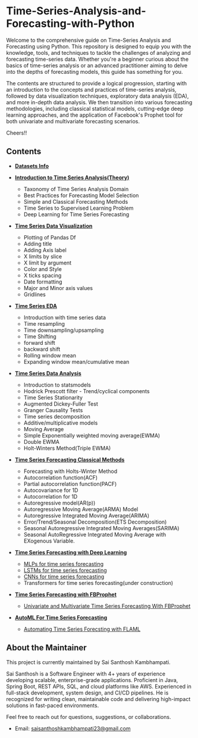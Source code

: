 # Time-Series-Analysis-and-Forecasting-with-Python

Welcome to the comprehensive guide on Time-Series Analysis and Forecasting using Python. This repository is designed to equip you with the knowledge, tools, and techniques to tackle the challenges of analyzing and forecasting time-series data. Whether you're a beginner curious about the basics of time-series analysis or an advanced practitioner aiming to delve into the depths of forecasting models, this guide has something for you.

The contents are structured to provide a logical progression, starting with an introduction to the concepts and practices of time-series analysis, followed by data visualization techniques, exploratory data analysis (EDA), and more in-depth data analysis. We then transition into various forecasting methodologies, including classical statistical models, cutting-edge deep learning approaches, and the application of Facebook's Prophet tool for both univariate and multivariate forecasting scenarios.

Cheers!!

## Contents

- **[Datasets Info](Datasets_Info.md)**

- **[Introduction to Time Series Analysis(Theory)](Introduction_TSA.md)**
  
     - Taxonomy of Time Series Analysis Domain
     - Best Practices for Forecasting Model Selection
     - Simple and Classical Forecasting Methods
     - Time Series to Supervised Learning Problem
     - Deep Learning for Time Series Forecasting

- **[Time Series Data Visualization](Time_Series_Data_Visualization_Basics.ipynb)**

    - Plotting of Pandas Df
    - Adding title
    - Adding Axis label
    - X limits by slice
    - X limit by argument
    - Color and Style
    - X ticks spacing
    - Date formatting
    - Major and Minor axis values
    - Gridlines

- **[Time Series EDA](Time_Series_Data_EDA.ipynb)**
    
    - Introduction with time series data
    - Time resampling
    - Time downsampling/upsampling
    - Time Shifting
    - forward shift
    - backward shift
    - Rolling window mean
    - Expanding window mean/cumulative mean

- **[Time Series Data Analysis](Time_Series_Data_Analysis.ipynb)**

    - Introduction to statsmodels
    - Hodrick Prescott filter - Trend/cyclical components
    - Time Series Stationarity
    - Augmented Dickey-Fuller Test
    - Granger Causality Tests
    - Time series decomposition
    - Additive/multiplicative models
    - Moving Average
    - Simple Exponentially weighted moving average(EWMA)
    - Double EWMA
    - Holt-Winters Method(Triple EWMA)

- **[Time Series Forecasting Classical Methods](Time_Series_Forecasting_Traditional_Methods.ipynb)**

    - Forecasting with Holts-Winter Method
    - Autocorrelation function(ACF)
    - Partial autocorrelation function(PACF)
    - Autocovariance for 1D
    - Autocorrelation for 1D
    - Autoregressive model(AR(p))
    - Autoregressive Moving Average(ARMA) Model
    - Autoregressive Integrated Moving Average(ARIMA)
    - Error/Trend/Seasonal Decomposition(ETS Decomposition)
    - Seasonal Autoregressive Integrated Moving Averages(SARIMA)
    - Seasonal AutoRegressive Integrated Moving Average with EXogenous Variable.

- **[Time Series Forecasting with Deep Learning](#)**

    - [MLPs for time series forecasting](Time_Series_Forecasting_With_MLPs.ipynb)
    - [LSTMs for time series forecasting](Time_Series_Forecasting_With_LSTMs.ipynb)
    - [CNNs for time series forecasting](Time_Series_Forecasting_With_CNNs.ipynb)
    - Transformers for time series forecasting(under construction)
 
- **[Time Series Forecasting with FBProphet](#)**
    -  [Univariate and Multivariate Time Series Forecasting With FBProphet](Time_Series_Forecasting_With_Prophet.ipynb)

- **[AutoML For Time Series Forecasting](#)**
    -  [Automating Time Series Forecsting with FLAML](Automating_Time_Series_Forecsting_with_FLAML.ipynb)

## About the Maintainer

This project is currently maintained by Sai Santhosh Kambhampati.

Sai Santhosh is a Software Engineer with 4+ years of experience developing scalable, enterprise-grade applications. Proficient in Java, Spring Boot, REST APIs, SQL, and cloud platforms like AWS. Experienced in full-stack development, system design, and CI/CD pipelines. He is recognized for writing clean, maintainable code and delivering high-impact solutions in fast-paced environments.

Feel free to reach out for questions, suggestions, or collaborations.

- Email: saisanthoshkambhampati23@gmail.com